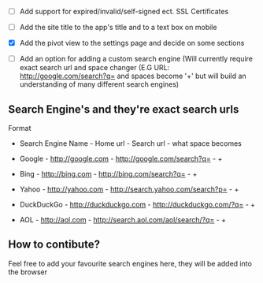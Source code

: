 - [ ] Add support for expired/invalid/self-signed ect. SSL Certificates
- [ ] Add the site title to the app's title and to a text box on mobile
- [x] Add the pivot view to the settings page and decide on some sections
- [ ] Add an option for adding a custom search engine (Will currently require exact search url and space changer (E.G URL: http://google.com/search?q= and spaces become '+' but will build an understanding of many different search engines)


Search Engine's and they're exact search urls
---------------------------------------------
Format
- Search Engine Name - Home url - Search url - what space becomes

- Google - http://google.com - http://google.com/search?q= - +
- Bing - http://bing.com - http://bing.com/search?q= - +
- Yahoo - http://yahoo.com - http://search.yahoo.com/search?p= - +
- DuckDuckGo - http://duckduckgo.com - http://duckduckgo.com/?q= - +
- AOL - http://aol.com - http://search.aol.com/aol/search/?q= - +

How to contibute?
-----------------
Feel free to add your favourite search engines here, they will be added into the browser
